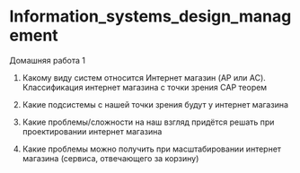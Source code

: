 # Information_systems_design_management
Домашняя работа 1

1. Какому виду систем относится Интернет магазин (AP или AC). Классификация интернет магазина с точки зрения CAP теорем


2. Какие подсистемы с нашей точки зрения будут у интернет магазина


3. Какие проблемы/сложности на наш взгляд придётся решать при проектировании интернет магазина


4. Какие проблемы можно получить при масштабировании интернет магазина (сервиса, отвечающего за корзину)

